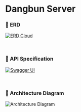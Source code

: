 # Dangbun Server



### 📌 ERD
[![ERD Cloud](https://img.shields.io/badge/ERD%20Cloud-6C63FF?style=for-the-badge&labelColor=6C63FF)](https://www.erdcloud.com/d/QJDK3dYT29CjqWHAW)

<br>

### 📌 API Specification
[![Swagger UI](https://img.shields.io/badge/Swagger%20UI-00C853?style=for-the-badge&labelColor=00C853)](https://dangbun.o-r.kr/swagger-ui/index.html#/)

<br>

### 📌 Architecture Diagram
![Architecture Diagram](https://github.com/user-attachments/assets/73798468-c55c-412f-8d57-3deec74ad1cf)
